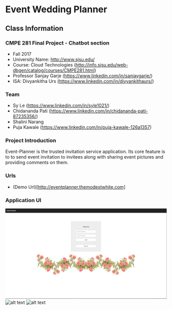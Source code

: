 # Event Wedding Planner

## Class Information
### CMPE 281 Final Project - Chatbot section
- Fall 2017
- University Name: http://www.sjsu.edu/
- Course: Cloud Technologies (http://info.sjsu.edu/web-dbgen/catalog/courses/CMPE281.html)
- Professor Sanjay Garje (https://www.linkedin.com/in/sanjaygarje/)
- ISA: Divyankitha Urs (https://www.linkedin.com/in/divyankithaurs/)


### Team
- Sy Le (https://www.linkedin.com/in/syle1021/)
- Chidananda Pati (https://www.linkedin.com/in/chidananda-pati-87235356/)
- Shalini Narang
- Puja Kawale (https://www.linkedin.com/in/puja-kawale-126a1357)

### Project Introduction

Event-Planner is the trusted invitation service application. Its core feature is to to send event invitation to invitees along with sharing event pictures and providing comments on them.

### Urls
- (Demo Url)[http://eventplanner.themodestwhite.com]

### Application UI 

![Screenshot](welcome.png)
![alt text](./images/1.png "Sample Screenshot")
![alt text](./images/2.png "Sample Screenshot")

